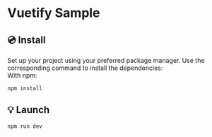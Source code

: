 # Vuetify Sample

## 💿 Install

Set up your project using your preferred package manager. Use the corresponding command to install the dependencies:  
With npm: 
``` 
npm install 
```  

## 💡 Launch
```
npm run dev
```
